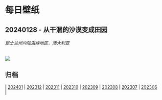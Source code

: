 # 每日壁纸

## 20240128 - 从干涸的沙漠变成田园

###### 昆士兰州内陆海峡地区，澳大利亚

![](https://www.bing.com/th?id=OHR.ChannelOutback_ZH-CN0579687777_UHD.jpg)

## 归档

| [202401](/202401/README.md)
| [202312](/202312/README.md)
| [202311](/202311/README.md)
| [202310](/202310/README.md)
| [202309](/202309/README.md)
| [202308](/202308/README.md)
| [202307](/202307/README.md)
| [202306](/202306/README.md)
|